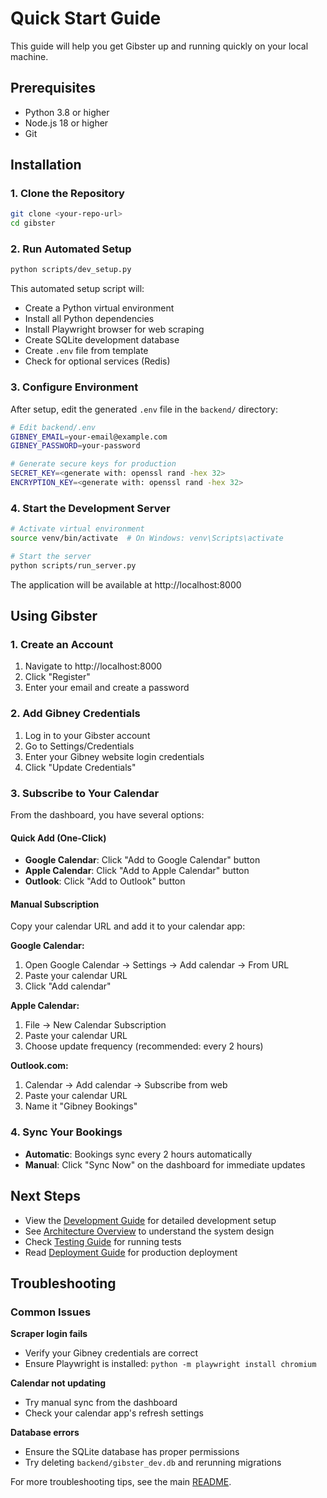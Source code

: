 # Quick Start Guide

This guide will help you get Gibster up and running quickly on your local machine.

## Prerequisites

- Python 3.8 or higher
- Node.js 18 or higher
- Git

## Installation

### 1. Clone the Repository

```bash
git clone <your-repo-url>
cd gibster
```

### 2. Run Automated Setup

```bash
python scripts/dev_setup.py
```

This automated setup script will:

- Create a Python virtual environment
- Install all Python dependencies
- Install Playwright browser for web scraping
- Create SQLite development database
- Create `.env` file from template
- Check for optional services (Redis)

### 3. Configure Environment

After setup, edit the generated `.env` file in the `backend/` directory:

```bash
# Edit backend/.env
GIBNEY_EMAIL=your-email@example.com
GIBNEY_PASSWORD=your-password

# Generate secure keys for production
SECRET_KEY=<generate with: openssl rand -hex 32>
ENCRYPTION_KEY=<generate with: openssl rand -hex 32>
```

### 4. Start the Development Server

```bash
# Activate virtual environment
source venv/bin/activate  # On Windows: venv\Scripts\activate

# Start the server
python scripts/run_server.py
```

The application will be available at http://localhost:8000

## Using Gibster

### 1. Create an Account

1. Navigate to http://localhost:8000
2. Click "Register"
3. Enter your email and create a password

### 2. Add Gibney Credentials

1. Log in to your Gibster account
2. Go to Settings/Credentials
3. Enter your Gibney website login credentials
4. Click "Update Credentials"

### 3. Subscribe to Your Calendar

From the dashboard, you have several options:

#### Quick Add (One-Click)

- **Google Calendar**: Click "Add to Google Calendar" button
- **Apple Calendar**: Click "Add to Apple Calendar" button
- **Outlook**: Click "Add to Outlook" button

#### Manual Subscription

Copy your calendar URL and add it to your calendar app:

**Google Calendar:**

1. Open Google Calendar → Settings → Add calendar → From URL
2. Paste your calendar URL
3. Click "Add calendar"

**Apple Calendar:**

1. File → New Calendar Subscription
2. Paste your calendar URL
3. Choose update frequency (recommended: every 2 hours)

**Outlook.com:**

1. Calendar → Add calendar → Subscribe from web
2. Paste your calendar URL
3. Name it "Gibney Bookings"

### 4. Sync Your Bookings

- **Automatic**: Bookings sync every 2 hours automatically
- **Manual**: Click "Sync Now" on the dashboard for immediate updates

## Next Steps

- View the [Development Guide](development.md) for detailed development setup
- See [Architecture Overview](architecture.md) to understand the system design
- Check [Testing Guide](testing.md) for running tests
- Read [Deployment Guide](deployment.md) for production deployment

## Troubleshooting

### Common Issues

**Scraper login fails**

- Verify your Gibney credentials are correct
- Ensure Playwright is installed: `python -m playwright install chromium`

**Calendar not updating**

- Try manual sync from the dashboard
- Check your calendar app's refresh settings

**Database errors**

- Ensure the SQLite database has proper permissions
- Try deleting `backend/gibster_dev.db` and rerunning migrations

For more troubleshooting tips, see the main [README](../README.md#troubleshooting).

